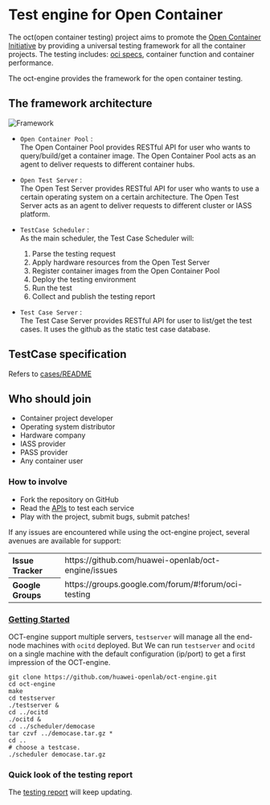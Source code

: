 # Test engine for Open Container

The oct(open container testing) project aims to promote the [Open Container Initiative](http://www.opencontainers.org/) by providing a universal testing framework for all the container projects. The testing includes: [oci specs](https://github.com/opencontainers/specs), container function and container performance.

The oct-engine provides the framework for the open container testing.

## The framework architecture
![Framework](docs/static/test_framework.png "Framework")
  * `Open Container Pool` :  
    The Open Container Pool provides RESTful API for user who wants to query/build/get a container image. 
    The Open Container Pool acts as an agent to deliver requests to different container hubs.
    
  * `Open Test Server` :  
    The Open Test Server provides RESTful API for user who wants to use a certain operating system on a certain architecture. 
    The Open Test Server acts as an agent to deliver requests to different cluster or IASS platform.
    
  * `TestCase Scheduler` :  
    As the main scheduler, the Test Case Scheduler will:
    1. Parse the testing request
    2. Apply hardware resources from the Open Test Server
    3. Register container images from the Open Container Pool
    4. Deploy the testing environment
    5. Run the test
    6. Collect and publish the testing report
   
  * `Test Case Server` :  
    The Test Case Server provides RESTful API for user to list/get the test cases.
    It uses the github as the static test case database.
    
## TestCase specification
Refers to [cases/README](cases/README.md) 

## Who should join
- Container project developer
- Operating system distributor
- Hardware company
- IASS provider
- PASS provider
- Any container user


### How to involve
- Fork the repository on GitHub
- Read the [APIs](API.md) to test each service
- Play with the project, submit bugs, submit patches!

If any issues are encountered while using the oct-engine project, several avenues are available for support:
<table>
<tr>
	<th align="left">
	Issue Tracker
	</th>
	<td>
	https://github.com/huawei-openlab/oct-engine/issues
	</td>
</tr>
<tr>
	<th align="left">
	Google Groups
	</th>
	<td>
	https://groups.google.com/forum/#!forum/oci-testing
	</td>
</tr>
</table>


### [Getting Started](HowTO.md)
OCT-engine support multiple servers, `testserver` will manage all the end-node machines
with `ocitd` deployed.
But We can run `testserver` and `ocitd` on a single machine with the default configuration (ip/port)
to get a first impression of the OCT-engine.

```
git clone https://github.com/huawei-openlab/oct-engine.git
cd oct-engine
make
cd testserver
./testserver &
cd ../ocitd
./ocitd &
cd ../scheduler/democase
tar czvf ../democase.tar.gz *
cd ..
# choose a testcase.
./scheduler democase.tar.gz
```

### Quick look of the testing report

The [testing report](cases/report) will keep updating.


